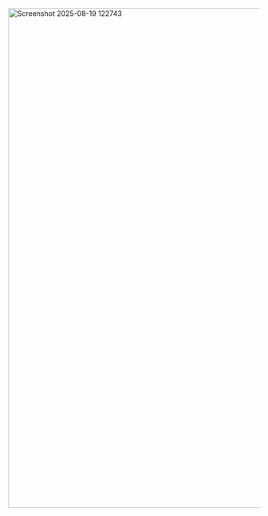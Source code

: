 <img width="1467" height="1001" alt="Screenshot 2025-08-19 122743" src="https://github.com/user-attachments/assets/d5b824c4-7b4b-4be9-8c96-86ac1c68db89" />
